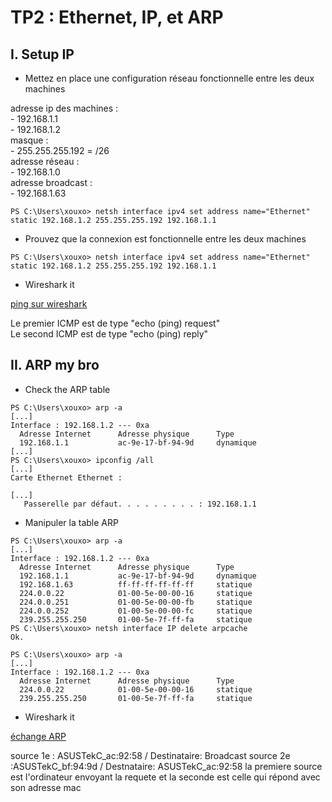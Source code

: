 # TP2 : Ethernet, IP, et ARP

## I. Setup IP

- Mettez en place une configuration réseau fonctionnelle entre les deux machines

adresse ip des machines :  
    - 192.168.1.1  
    - 192.168.1.2  
masque :  
    - 255.255.255.192 = /26  
adresse réseau :  
    - 192.168.1.0  
adresse broadcast :  
    - 192.168.1.63

```
PS C:\Users\xouxo> netsh interface ipv4 set address name="Ethernet" static 192.168.1.2 255.255.255.192 192.168.1.1
```

- Prouvez que la connexion est fonctionnelle entre les deux machines

```
PS C:\Users\xouxo> netsh interface ipv4 set address name="Ethernet" static 192.168.1.2 255.255.255.192 192.168.1.1
```

- Wireshark it

[ping sur wireshark](./ping.pcapng) 

Le premier ICMP est de type "echo (ping) request"  
Le second ICMP est de type "echo (ping) reply"  


## II. ARP my bro

- Check the ARP table

```
PS C:\Users\xouxo> arp -a
[...]
Interface : 192.168.1.2 --- 0xa
  Adresse Internet      Adresse physique      Type
  192.168.1.1           ac-9e-17-bf-94-9d     dynamique
[...]
PS C:\Users\xouxo> ipconfig /all
[...]
Carte Ethernet Ethernet :

[...]
   Passerelle par défaut. . . . . . . . . : 192.168.1.1
```

- Manipuler la table ARP
```
PS C:\Users\xouxo> arp -a
[...]
Interface : 192.168.1.2 --- 0xa
  Adresse Internet      Adresse physique      Type
  192.168.1.1           ac-9e-17-bf-94-9d     dynamique
  192.168.1.63          ff-ff-ff-ff-ff-ff     statique
  224.0.0.22            01-00-5e-00-00-16     statique
  224.0.0.251           01-00-5e-00-00-fb     statique
  224.0.0.252           01-00-5e-00-00-fc     statique
  239.255.255.250       01-00-5e-7f-ff-fa     statique
PS C:\Users\xouxo> netsh interface IP delete arpcache
Ok.

PS C:\Users\xouxo> arp -a
[...]
Interface : 192.168.1.2 --- 0xa
  Adresse Internet      Adresse physique      Type
  224.0.0.22            01-00-5e-00-00-16     statique
  239.255.255.250       01-00-5e-7f-ff-fa     statique
```

- Wireshark it

[échange ARP](./ARP.pcapng)

source 1e : ASUSTekC_ac:92:58  / Destinataire: Broadcast
source 2e :ASUSTekC_bf:94:9d / Destnataire: ASUSTekC_ac:92:58
la premiere source est l'ordinateur envoyant la requete et la seconde est celle qui répond avec son adresse mac


